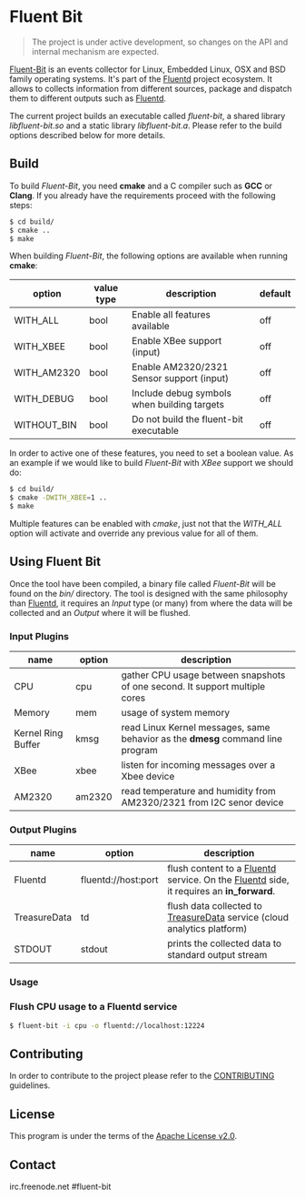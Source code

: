 # Fluent Bit

> The project is under active development, so changes on the API and internal mechanism are expected.

[Fluent-Bit](http://fluentbit.io) is an events collector for Linux, Embedded Linux, OSX and BSD family operating systems. It's part of the [Fluentd](http://fluentd.org) project ecosystem. It allows to collects information from different sources, package and dispatch them to different outputs such as [Fluentd](http://fluentd.org).

The current project builds an executable called _fluent-bit_, a shared library _libfluent-bit.so_ and a static library _libfluent-bit.a_. Please refer to the build options described below for more details.

## Build

To build _Fluent-Bit_, you need __cmake__ and a C compiler such as __GCC__ or __Clang__. If you already have the requirements proceed with the following steps:

```bash
$ cd build/
$ cmake ..
$ make
```

When building _Fluent-Bit_, the following options are available when running __cmake__:

 option     | value type | description                                 | default
------------|------------|---------------------------------------------|---------
WITH_ALL    | bool       | Enable all features available               | off
WITH_XBEE   | bool       | Enable XBee support (input)                 | off
WITH_AM2320 | bool       | Enable AM2320/2321 Sensor support (input)   | off
WITH_DEBUG  | bool       | Include debug symbols when building targets | off
WITHOUT_BIN | bool       | Do not build the fluent-bit executable      | off

In order to active one of these features, you need to set a boolean value. As an example if we would like to build _Fluent-Bit_ with _XBee_ support we should do:

```bash
$ cd build/
$ cmake -DWITH_XBEE=1 ..
$ make
```

Multiple features can be enabled with _cmake_, just not that the _WITH\_ALL_ option will activate and override any previous value for all of them.

## Using Fluent Bit

Once the tool have been compiled, a binary file called _Fluent-Bit_ will be found on the _bin/_ directory. The tool is designed with the same philosophy than [Fluentd](http://fluentd.org), it requires an _Input_ type (or many) from where the data will be collected and an _Output_ where it will be flushed.

### Input Plugins

| name               | option  | description  |
|--------------------|---------|---------------------------------------------------------------------------------|
| CPU                | cpu     | gather CPU usage between snapshots of one second. It support multiple cores     |
| Memory             | mem     | usage of system memory |
| Kernel Ring Buffer | kmsg    | read Linux Kernel messages, same behavior as the __dmesg__ command line program |
| XBee               | xbee | listen for incoming messages over a Xbee device |
| AM2320             | am2320  | read temperature and humidity from AM2320/2321 from I2C senor device |

### Output Plugins

| name               | option  | description  |
|--------------------|-------------------------|---------------------------------------------------------------------------------|
| Fluentd            | fluentd://host:port     | flush content to a [Fluentd](http://fluentd.org) service. On the [Fluentd](http://fluentd.org) side, it requires an __in_forward__.|
| TreasureData       | td                      | flush data collected to [TreasureData](http://treasuredata.com) service (cloud analytics platform) |
| STDOUT             | stdout                  | prints the collected data to standard output stream |

### Usage

### Flush CPU usage to a Fluentd service

```bash
$ fluent-bit -i cpu -o fluentd://localhost:12224
```

## Contributing

In order to contribute to the project please refer to the [CONTRIBUTING](CONTRIBUTING.md) guidelines.


## License

This program is under the terms of the [Apache License v2.0](http://www.apache.org/licenses/LICENSE-2.0).

## Contact

irc.freenode.net #fluent-bit
